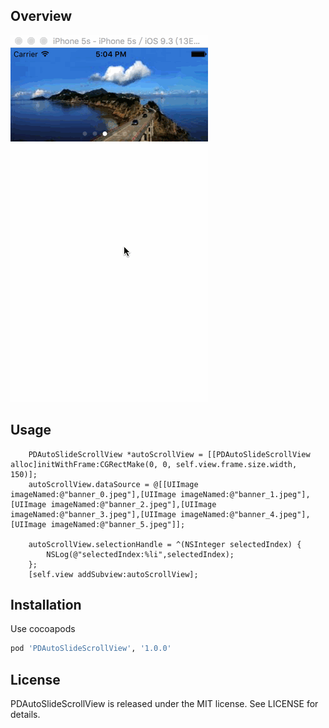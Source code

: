 ## Overview

![snapshot](https://github.com/JackLiu1002/PDAutoSlideScrollView/blob/master/PDAutoSlideScrollView/snapshot.gif)

## Usage

``` objc
    PDAutoSlideScrollView *autoScrollView = [[PDAutoSlideScrollView alloc]initWithFrame:CGRectMake(0, 0, self.view.frame.size.width, 150)];
    autoScrollView.dataSource = @[[UIImage imageNamed:@"banner_0.jpeg"],[UIImage imageNamed:@"banner_1.jpeg"],[UIImage imageNamed:@"banner_2.jpeg"],[UIImage imageNamed:@"banner_3.jpeg"],[UIImage imageNamed:@"banner_4.jpeg"],[UIImage imageNamed:@"banner_5.jpeg"]];
    
    autoScrollView.selectionHandle = ^(NSInteger selectedIndex) {
        NSLog(@"selectedIndex:%li",selectedIndex);
    };
    [self.view addSubview:autoScrollView];
```

## Installation

Use cocoapods  

``` ruby
pod 'PDAutoSlideScrollView', '1.0.0'
```

## License

PDAutoSlideScrollView is released under the MIT license. See LICENSE for details.
